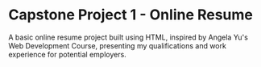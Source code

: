 # Capstone Project 1 - Online Resume

A basic online resume project built using HTML, inspired by Angela Yu's Web Development Course, presenting my qualifications and work experience for potential employers.
